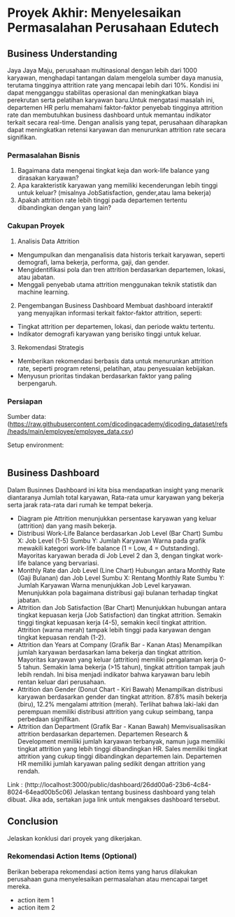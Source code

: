 # Proyek Akhir: Menyelesaikan Permasalahan Perusahaan Edutech

## Business Understanding

Jaya Jaya Maju, perusahaan multinasional dengan lebih dari 1000 karyawan, menghadapi tantangan dalam mengelola sumber daya manusia, terutama tingginya attrition rate yang mencapai lebih dari 10%. Kondisi ini dapat mengganggu stabilitas operasional dan meningkatkan biaya perekrutan serta pelatihan karyawan baru.Untuk mengatasi masalah ini, departemen HR perlu memahami faktor-faktor penyebab tingginya attrition rate dan membutuhkan business dashboard untuk memantau indikator terkait secara real-time. Dengan analisis yang tepat, perusahaan diharapkan dapat meningkatkan retensi karyawan dan menurunkan attrition rate secara signifikan.

### Permasalahan Bisnis

1. Bagaimana data mengenai tingkat keja dan work-life balance yang dirasakan karyawan?
2. Apa karakteristik karyawan yang memiliki kecenderungan lebih tinggi untuk keluar? (misalnya JobSatisfaction, gender,atau lama bekerja)
3. Apakah attrition rate lebih tinggi pada departemen tertentu dibandingkan dengan yang lain?


### Cakupan Proyek

1. Analisis Data Attrition
- Mengumpulkan dan menganalisis data historis terkait karyawan, seperti demografi, lama bekerja, performa, gaji, dan gender.
- Mengidentifikasi pola dan tren attrition berdasarkan departemen, lokasi, atau jabatan.
- Menggali penyebab utama attrition menggunakan teknik statistik dan machine learning.

2. Pengembangan Business Dashboard
Membuat dashboard interaktif yang menyajikan informasi terkait faktor-faktor attrition, seperti:
- Tingkat attrition per departemen, lokasi, dan periode waktu tertentu.
- Indikator demografi karyawan yang berisiko tinggi untuk keluar.

3. Rekomendasi Strategis
- Memberikan rekomendasi berbasis data untuk menurunkan attrition rate, seperti program retensi, pelatihan, atau penyesuaian kebijakan.
- Menyusun prioritas tindakan berdasarkan faktor yang paling berpengaruh.

### Persiapan

Sumber data: (https://raw.githubusercontent.com/dicodingacademy/dicoding_dataset/refs/heads/main/employee/employee_data.csv)

Setup environment:

```

```

## Business Dashboard

Dalam Businnes Dashboard ini kita bisa mendapatkan insight yang menarik diantaranya Jumlah total karyawan, Rata-rata umur karyawan yang bekerja serta jarak rata-rata dari rumah ke tempat bekerja.
- Diagram pie Attrition menunjukkan persentase karyawan yang keluar (attrition) dan yang masih bekerja.
- Distribusi Work-Life Balance berdasarkan Job Level (Bar Chart)
Sumbu X: Job Level (1-5)
Sumbu Y: Jumlah Karyawan
Warna pada grafik mewakili kategori work-life balance (1 = Low, 4 = Outstanding).
Mayoritas karyawan berada di Job Level 2 dan 3, dengan tingkat work-life balance yang bervariasi.
- Monthly Rate dan Job Level (Line Chart)
Hubungan antara Monthly Rate (Gaji Bulanan) dan Job Level
Sumbu X: Rentang Monthly Rate
Sumbu Y: Jumlah Karyawan
Warna menunjukkan Job Level karyawan.
Menunjukkan pola bagaimana distribusi gaji bulanan terhadap tingkat jabatan.
- Attrition dan Job Satisfaction (Bar Chart)
Menunjukkan hubungan antara tingkat kepuasan kerja (Job Satisfaction) dan tingkat attrition.
Semakin tinggi tingkat kepuasan kerja (4-5), semakin kecil tingkat attrition.
Attrition (warna merah) tampak lebih tinggi pada karyawan dengan tingkat kepuasan rendah (1-2).
- Attrition dan Years at Company (Grafik Bar - Kanan Atas)
Menampilkan jumlah karyawan berdasarkan lama bekerja dan tingkat attrition.
Mayoritas karyawan yang keluar (attrition) memiliki pengalaman kerja 0-5 tahun.
Semakin lama bekerja (>15 tahun), tingkat attrition tampak jauh lebih rendah.
Ini bisa menjadi indikator bahwa karyawan baru lebih rentan keluar dari perusahaan.
- Attrition dan Gender (Donut Chart - Kiri Bawah)
Menampilkan distribusi karyawan berdasarkan gender dan tingkat attrition.
87.8% masih bekerja (biru), 12.2% mengalami attrition (merah).
Terlihat bahwa laki-laki dan perempuan memiliki distribusi attrition yang cukup seimbang, tanpa perbedaan signifikan.
- Attrition dan Department (Grafik Bar - Kanan Bawah)
Memvisualisasikan attrition berdasarkan departemen.
Departemen Research & Development memiliki jumlah karyawan terbanyak, namun juga memiliki tingkat attrition yang lebih tinggi dibandingkan HR.
Sales memiliki tingkat attrition yang cukup tinggi dibandingkan departemen lain.
Departemen HR memiliki jumlah karyawan paling sedikit dengan attrition yang rendah.

Link : (http://localhost:3000/public/dashboard/26dd00a6-23b6-4c84-8024-64ead00b5c06)
Jelaskan tentang business dashboard yang telah dibuat. Jika ada, sertakan juga link untuk mengakses dashboard tersebut.

## Conclusion

Jelaskan konklusi dari proyek yang dikerjakan.

### Rekomendasi Action Items (Optional)

Berikan beberapa rekomendasi action items yang harus dilakukan perusahaan guna menyelesaikan permasalahan atau mencapai target mereka.

- action item 1
- action item 2
